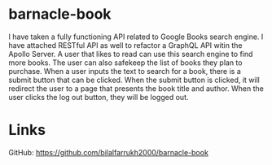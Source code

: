 # barnacle-book
I have taken a fully functioning API related to Google Books search engine. I have attached RESTful API as well to refactor a GraphQL API witin the Apollo Server.
A user that likes to read can use this search engine to find more books.
The user can also safekeep the list of books they plan to purchase.
When a user inputs the text to search for a book, there is a submit button that can be clicked.
When the submit button is clicked, it will redirect the user to a page that presents the book title and author.
When the user clicks the log out button, they will be logged out.

# Links
GitHub: https://github.com/bilalfarrukh2000/barnacle-book
